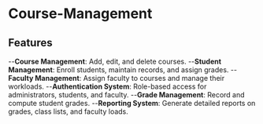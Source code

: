 # Course-Management

## Features

--**Course Management**: Add, edit, and delete courses.
--**Student Management**: Enroll students, maintain records, and assign grades.
--**Faculty Management**: Assign faculty to courses and manage their workloads.
--**Authentication System**: Role-based access for administrators, students, and faculty.
--**Grade Management**: Record and compute student grades.
--**Reporting System**: Generate detailed reports on grades, class lists, and faculty loads.
